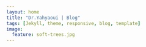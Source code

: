 ```yaml
---
layout: home
title: "Dr.Yahyaoui | Blog"
tags: [Jekyll, theme, responsive, blog, template]
image:
  feature: soft-trees.jpg
---
```

